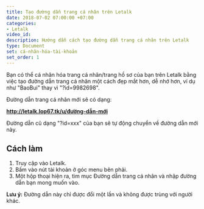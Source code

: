 ```yaml
---
title: Tạo đường dẫn trang cá nhân trên Letalk
date: 2018-07-02 07:00:00 +07:00
categories:
- Letalk
video_id: 
description: Hướng dẫn cách tạo đường dẫn trang cá nhân trên Letalk
type: Document
set: cá-nhân-hóa-tài-khoản
set_order: 1
---
```


Bạn có thể cá nhân hóa trang cá nhân/trang hồ sơ của bạn trên Letalk bằng việc tạo đường dẫn trang cá nhân một cách đẹp mắt hơn, dễ nhớ hơn, ví dụ như "BaoBui" thay vì "?id=9982698".

Đường dẫn trang cá nhân mới sẽ có dạng:

**http://letalk.lop67.tk/u/đường-dẫn-mới**

Đường dẫn cũ dạng "?id=xxx" của bạn sẽ tự động chuyển về đường dẫn mới này.

## Cách làm

1. Truy cập vào Letalk.
2. Bấm vào nút tài khoản ở góc menu bên phải.
3. Một hộp thoại hiện ra, tìm mục Đường dẫn trang cá nhân và nhập đường dẫn bạn mong muốn vào.

**Lưu ý:** Đường dẫn này chỉ được đổi một lần và không được trùng với người khác.

 

# #